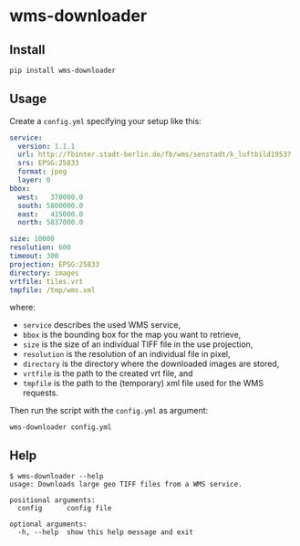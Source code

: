 wms-downloader
==============

Install
-------

```bash
pip install wms-downloader
```

Usage
-----

Create a `config.yml` specifying your setup like this:

```yml
service:
  version: 1.1.1
  url: http://fbinter.stadt-berlin.de/fb/wms/senstadt/k_luftbild1953?
  srs: EPSG:25833
  format: jpeg
  layer: 0
bbox:
  west:   370000.0
  south: 5800000.0
  east:   415000.0
  north: 5837000.0

size: 10000
resolution: 600
timeout: 300
projection: EPSG:25833
directory: images
vrtfile: tiles.vrt
tmpfile: /tmp/wms.xml
```

where:

* `service` describes the used WMS service,
* `bbox` is the bounding box for the map you want to retrieve,
* `size` is the size of an individual TIFF file in the use projection,
* `resolution` is the resolution of an individual file in pixel,
* `directory` is the directory where the downloaded images are stored,
* `vrtfile` is the path to the created vrt file, and
* `tmpfile` is the path to the (temporary) xml file used for the WMS requests.

Then run the script with the `config.yml` as argument:

```
wms-downloader config.yml
```

Help
----

```
$ wms-downloader --help
usage: Downloads large geo TIFF files from a WMS service.

positional arguments:
  config      config file

optional arguments:
  -h, --help  show this help message and exit
```
